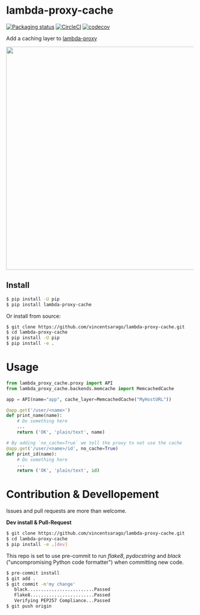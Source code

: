 # lambda-proxy-cache

[![Packaging status](https://badge.fury.io/py/lambda-proxy-cache.svg)](https://badge.fury.io/py/lambda-proxy-cache)
[![CircleCI](https://circleci.com/gh/vincentsarago/lambda-proxy-cache.svg?style=svg)](https://circleci.com/gh/vincentsarago/lambda-proxy-cache)
[![codecov](https://codecov.io/gh/vincentsarago/lambda-proxy-cache/branch/master/graph/badge.svg)](https://codecov.io/gh/vincentsarago/lambda-proxy-cache)

Add a caching layer to [lambda-proxy](https://github.com/vincentsarago/lambda-proxy)

<img width="600" src="https://user-images.githubusercontent.com/10407788/60379162-e50a2880-99fb-11e9-8855-d42ec9b16fbf.png">

## Install

```bash
$ pip install -U pip
$ pip install lambda-proxy-cache
```

Or install from source:

```bash
$ git clone https://github.com/vincentsarago/lambda-proxy-cache.git
$ cd lambda-proxy-cache
$ pip install -U pip
$ pip install -e .
```

# Usage

```python
from lambda_proxy_cache.proxy import API
from lambda_proxy_cache.backends.memcache import MemcachedCache

app = API(name="app", cache_layer=MemcachedCache("MyHostURL"))

@app.get('/user/<name>')
def print_name(name):
    # Do something here
    ...
    return ('OK', 'plain/text', name)

# By adding `no_cache=True` we tell the proxy to not use the cache
@app.get('/user/<name>/id', no_cache=True)
def print_id(name):
    # Do something here
    ...
    return ('OK', 'plain/text', id)
```

# Contribution & Devellopement

Issues and pull requests are more than welcome.

**Dev install & Pull-Request**

```bash
$ git clone https://github.com/vincentsarago/lambda-proxy-cache.git
$ cd lambda-proxy-cache
$ pip install -e .[dev]
```

This repo is set to use pre-commit to run *flake8*, *pydocstring* and *black* ("uncompromising Python code formatter") when committing new code.

```bash
$ pre-commit install
$ git add .
$ git commit -m'my change'
   black.........................Passed
   Flake8........................Passed
   Verifying PEP257 Compliance...Passed
$ git push origin
```
